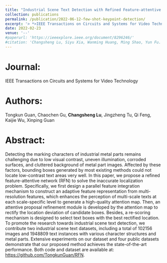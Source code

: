 ```yaml
---
title: "Industrial Scene Text Detection with Refined Feature-attentive Network"
collection: publications
permalink: /publication/2022-06-12-few-shot-keypoint-detection/
excerpt: '> *>IEEE Transactions on Circuits and Systems for Video Technology (published)*<br>*>Tongkun Guan, Chaochen Gu, **Changsheng Lu**, Jingzheng Tu, Qi Feng, Kaijie Wu, Xinping Guan*<br>>Detecting the marking characters of industrial metal parts remains challenging due to low visual contrast, uneven illumination, corroded surfaces, and cluttered background of metal part images. In this paper, we propose a refined feature-attentive network (RFN) to solve the inaccurate localization problem.'
date: 2022-02-23
venue: '--'
#paperurl: 'https://ieeexplore.ieee.org/document/8296246/'
#citation: 'Changsheng Lu, Siyu Xia, Wanming Huang, Ming Shao, Yun Fu. Circle Detection by Arc-support Line Segments. In: The 24rd IEEE International Conference on Image Processing (ICIP).'
---
```


Journal:  
===  
IEEE Transactions on Circuits and Systems for Video Technology

Authors: 
===
Tongkun Guan, Chaochen Gu, **Changsheng Lu**, Jingzheng Tu, Qi Feng, Kaijie Wu, Xinping Guan

Abstract: 
===
Detecting the marking characters of industrial metal parts remains challenging due to low visual contrast, uneven illumination, corroded surfaces, and cluttered background of metal part images. Affected by these factors, bounding boxes generated by most existing methods could not locate low-contrast text areas very well. In this paper, we propose a refined feature-attentive network (RFN) to solve the inaccurate localization problem. Specifically, we first design a parallel feature integration mechanism to construct an adaptive feature representation from multi-resolution features, which enhances the perception of multi-scale texts at each scale-specific level to generate a high-quality attention map. Then, an attentive proposal refinement module is developed by the attention map to rectify the location deviation of candidate boxes. Besides, a re-scoring mechanism is designed to select text boxes with the best rectified location. To promote the research towards industrial scene text detection, we contribute two industrial scene text datasets, including a total of 102156 images and 1948809 text instances with various character structures and metal parts. Extensive experiments on our dataset and four public datasets demonstrate that our proposed method achieves the state-of-the-art performance. Both code and dataset are available at: https://github.com/TongkunGuan/RFN.  
